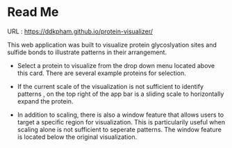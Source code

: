 # Read Me

URL : https://ddkpham.github.io/protein-visualizer/

This web application was built to visualize protein glycoslyation sites and sulfide bonds to illustrate patterns in their arrangement.

- Select a protein to visualize from the drop down menu located above this card. There are several example proteins for selection.

- If the current scale of the visualization is not sufficient to identify patterns , on the top right of the app bar is a sliding scale to horizontally expand the protein.

- In addition to scaling, there is also a window feature that allows users to target a specific region for visualization. This is particularily useful when scaling alone is not sufficient to seperate patterns. The window feature is located below the original visualization.
